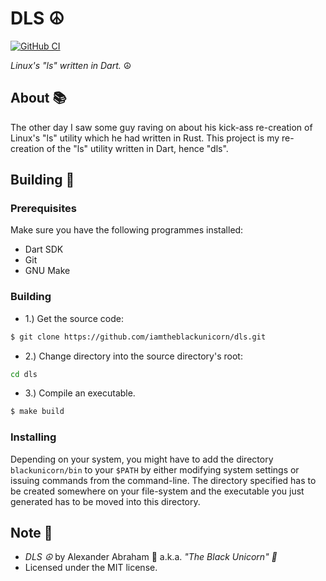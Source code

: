 # DLS :peace_symbol:

[![GitHub CI](https://github.com/iamtheblackunicorn/dls/actions/workflows/dart.yml/badge.svg)](https://github.com/iamtheblackunicorn/dls/actions)

*Linux's "ls" written in Dart.* :peace_symbol:

## About :books:

The other day I saw some guy raving on about his kick-ass re-creation of Linux's "ls" utility which he had written in Rust. This project is my re-creation of the "ls" utility written in Dart, hence "dls".

## Building :hammer:

### Prerequisites

Make sure you have the following programmes installed:

- Dart SDK
- Git
- GNU Make

### Building

- 1.) Get the source code:

```bash
$ git clone https://github.com/iamtheblackunicorn/dls.git
```

- 2.) Change directory into the source directory's root:

```bash
cd dls
```

- 3.) Compile an executable.

```bash
$ make build
```

### Installing

Depending on your system, you might have to add the directory `blackunicorn/bin` to your `$PATH` by either modifying system settings or issuing commands from the command-line. The directory specified has to be created somewhere on your file-system and the executable you just generated has to be moved into this directory.

## Note :scroll:

- *DLS :peace_symbol:* by Alexander Abraham :black_heart: a.k.a. *"The Black Unicorn" :unicorn:*
- Licensed under the MIT license.
